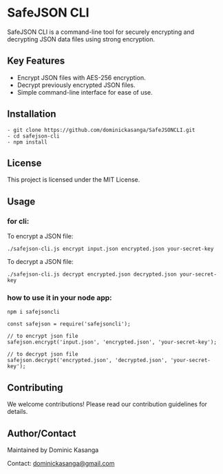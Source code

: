 # SafeJSON CLI

SafeJSON CLI is a command-line tool for securely encrypting and decrypting JSON data files using strong encryption.

## Key Features

- Encrypt JSON files with AES-256 encryption.
- Decrypt previously encrypted JSON files.
- Simple command-line interface for ease of use.

## Installation


```shell
- git clone https://github.com/dominickasanga/SafeJSONCLI.git
- cd safejson-cli
- npm install
```

## License

This project is licensed under the MIT License.

## Usage

### for cli:

To encrypt a JSON file:

```shell
./safejson-cli.js encrypt input.json encrypted.json your-secret-key
```
To decrypt a JSON file:

```shell
./safejson-cli.js decrypt encrypted.json decrypted.json your-secret-key
```

### how to use it in your node app:

```shell
npm i safejsoncli
```

```shell
const safejson = require('safejsoncli');

// to encrypt json file
safejson.encrypt('input.json', 'encrypted.json', 'your-secret-key');

// to decrypt json file
safejson.decrypt('encrypted.json', 'decrypted.json', 'your-secret-key');

```

## Contributing

We welcome contributions! Please read our contribution guidelines for details.

## Author/Contact

Maintained by Dominic Kasanga

Contact: dominickasanga@gmail.com




